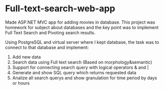 # Full-text-search-web-app
Made ASP.NET MVC app for adding movies in database. This project was homework for subject about databases and the key point was to implement Full Text Search and Pivoting search results.

Using PostgreSQL and virtual server where I kept database, the task was to connect to that database and implement:

1) Add new data
2) Search data using Full text search (Based on morphology&semantic)
3) Support for connecting search query with logical operators & and |
4) Generate and show SQL query which returns requested data
5) Analize all search querys and show granulation for time period by days or hours
